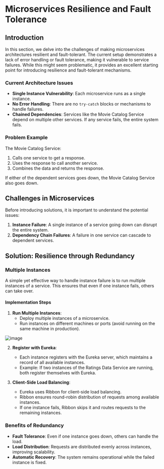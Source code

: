 # Microservices Resilience and Fault Tolerance

## Introduction
In this section, we delve into the challenges of making microservices architectures resilient and fault-tolerant. The current setup demonstrates a lack of error handling or fault tolerance, making it vulnerable to service failures. While this might seem problematic, it provides an excellent starting point for introducing resilience and fault-tolerant mechanisms.

### Current Architecture Issues
- **Single Instance Vulnerability**: Each microservice runs as a single instance.
- **No Error Handling**: There are no `try-catch` blocks or mechanisms to handle failures.
- **Chained Dependencies**: Services like the Movie Catalog Service depend on multiple other services. If any service fails, the entire system fails.

### Problem Example
The Movie Catalog Service:
1. Calls one service to get a response.
2. Uses the response to call another service.
3. Combines the data and returns the response.

If either of the dependent services goes down, the Movie Catalog Service also goes down.

## Challenges in Microservices
Before introducing solutions, it is important to understand the potential issues:
1. **Instance Failure**: A single instance of a service going down can disrupt the entire system.
2. **Dependency Chain Failures**: A failure in one service can cascade to dependent services.

## Solution: Resilience through Redundancy
### Multiple Instances
A simple yet effective way to handle instance failure is to run multiple instances of a service. This ensures that even if one instance fails, others can take over.

#### Implementation Steps
1. **Run Multiple Instances**:
   - Deploy multiple instances of a microservice.
   - Run instances on different machines or ports (avoid running on the same machine in production).
  
     
![image](https://github.com/user-attachments/assets/8f98b24a-ca88-41d3-8c89-531756d69882)

2. **Register with Eureka**:
   - Each instance registers with the Eureka server, which maintains a record of all available instances.
   - Example: If two instances of the Ratings Data Service are running, both register themselves with Eureka.

3. **Client-Side Load Balancing**:
   - Eureka uses Ribbon for client-side load balancing.
   - Ribbon ensures round-robin distribution of requests among available instances.
   - If one instance fails, Ribbon skips it and routes requests to the remaining instances.

### Benefits of Redundancy
- **Fault Tolerance**: Even if one instance goes down, others can handle the load.
- **Load Distribution**: Requests are distributed evenly across instances, improving scalability.
- **Automatic Recovery**: The system remains operational while the failed instance is fixed.




